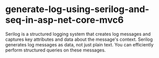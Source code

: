 # generate-log-using-serilog-and-seq-in-asp-net-core-mvc6
Serilog is a structured logging system that creates log messages and captures key attributes and data              about the message's context. Serilog generates log messages as data, not just plain text.   You can efficiently perform structured queries on these messages.
